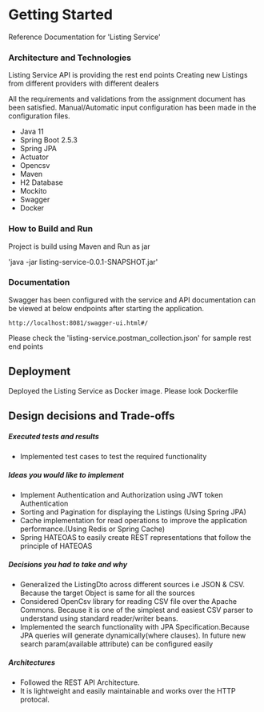 # Getting Started
Reference Documentation for 'Listing Service' 

### Architecture and Technologies
Listing Service API is providing the rest end points Creating new Listings from 
different providers with different dealers 

All the requirements and validations from the assignment document has been satisfied.
Manual/Automatic input configuration has been made in the configuration files.

- Java 11
- Spring Boot 2.5.3
- Spring JPA
- Actuator
- Opencsv
- Maven
- H2 Database
- Mockito
- Swagger
- Docker

### How to Build and Run
Project is build using Maven and Run as jar

'java -jar listing-service-0.0.1-SNAPSHOT.jar'

### Documentation
Swagger has been configured with the service and API documentation can be viewed at below endpoints after starting the application.

`http://localhost:8081/swagger-ui.html#/`

Please check the 'listing-service.postman_collection.json' for sample rest end points

## Deployment
Deployed the Listing Service as Docker image. Please look Dockerfile

## Design decisions and Trade-offs
##### Executed tests and results
- Implemented test cases to test the required functionality

##### Ideas you would like to implement
- Implement Authentication and Authorization using JWT token Authentication 
- Sorting and Pagination for displaying the Listings (Using Spring JPA)
- Cache implementation for read operations to improve the application performance.(Using Redis or Spring Cache)
- Spring HATEOAS to easily create REST representations that follow the principle of HATEOAS

##### Decisions you had to take and why 
- Generalized the ListingDto across different sources i.e JSON & CSV. Because the target Object is same for all the sources
- Considered OpenCsv library for reading CSV file over the Apache Commons. Because it is one of the simplest and easiest CSV parser to understand using standard reader/writer beans.
- Implemented the search functionality with JPA Specification.Because JPA queries will generate dynamically(where clauses). In future new search param(available attribute) can be configured easily 

##### Architectures
- Followed the REST API Architecture.
- It is lightweight and easily maintainable and works over the HTTP protocal.
